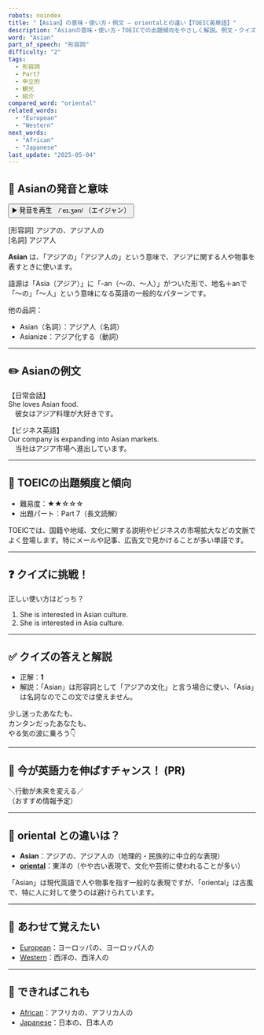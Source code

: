 ```yaml
---
robots: noindex
title: "【Asian】の意味・使い方・例文 ― orientalとの違い【TOEIC英単語】"
description: "Asianの意味・使い方・TOEICでの出題傾向をやさしく解説。例文・クイズ付きでorientalとの違いもわかりやすく学べます。"
word: "Asian"
part_of_speech: "形容詞"
difficulty: "2"
tags:
  - 形容詞
  - Part7
  - 中立的
  - 観光
  - 紹介
compared_word: "oriental"
related_words:
  - "European"
  - "Western"
next_words:
  - "African"
  - "Japanese"
last_update: "2025-05-04"
---
```


## 🔰 Asianの発音と意味

<button class="play-audio" onclick="playTTS('Asian')">
  <span class="play-audio-main">
    ▶️ 発音を再生　/ˈeɪ.ʒən/
  </span>
  <span class="play-audio-sub">
    （エイジャン）
  </span>
</button>

[形容詞] アジアの、アジア人の  
[名詞] アジア人

**Asian** は、「アジアの」「アジア人の」という意味で、アジアに関する人や物事を表すときに使います。

語源は「Asia（アジア）」に「-an（～の、～人）」がついた形で、地名＋anで「～の」「～人」という意味になる英語の一般的なパターンです。

他の品詞：  
- Asian（名詞）：アジア人（名詞）
- Asianize：アジア化する（動詞）

---

## ✏️ Asianの例文

【日常会話】  
She loves Asian food.  
　彼女はアジア料理が大好きです。

【ビジネス英語】  
Our company is expanding into Asian markets.  
　当社はアジア市場へ進出しています。

---

## 🎯 TOEICの出題頻度と傾向

- 難易度：★★☆☆☆
- 出題パート：Part 7（長文読解）

TOEICでは、国籍や地域、文化に関する説明やビジネスの市場拡大などの文脈でよく登場します。特にメールや記事、広告文で見かけることが多い単語です。

---

## ❓ クイズに挑戦！

正しい使い方はどっち？

1. She is interested in Asian culture.  
2. She is interested in Asia culture.

---

## ✅ クイズの答えと解説

- 正解：**1**
- 解説：「Asian」は形容詞として「アジアの文化」と言う場合に使い、「Asia」は名詞なのでこの文では使えません。

少し迷ったあなたも、  
カンタンだったあなたも、  
やる気の波に乗ろう👇️

---

## 🚀 今が英語力を伸ばすチャンス！ (PR)

<div class="info-center">
＼行動が未来を変える／<br>  
（おすすめ情報予定）
</div>

---

## 🤔  oriental との違いは？

- **Asian**：アジアの、アジア人の（地理的・民族的に中立的な表現）
- **[oriental](/word/oriental)**：東洋の（やや古い表現で、文化や芸術に使われることが多い）

「Asian」は現代英語で人や物事を指す一般的な表現ですが、「oriental」は古風で、特に人に対して使うのは避けられています。

---

## 🧩 あわせて覚えたい

- [European](/European)：ヨーロッパの、ヨーロッパ人の
- [Western](/Western)：西洋の、西洋人の

---

## 📖 できればこれも

- [African](/African)：アフリカの、アフリカ人の
- [Japanese](/Japanese)：日本の、日本人の

<!-- cvid: aid37_bid14 -->
